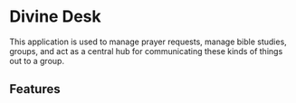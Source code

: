 # Divine Desk

This application is used to manage prayer requests, manage bible studies, groups, and act as a central hub for communicating these kinds of things out to a group.

## Features